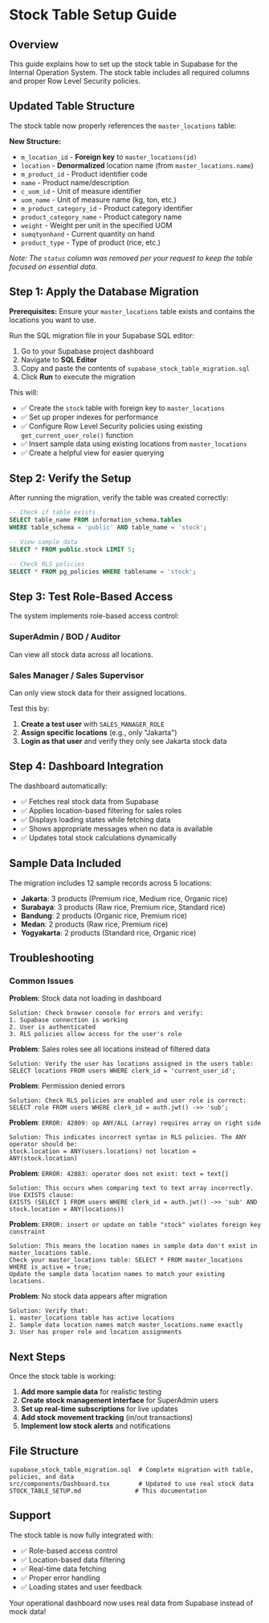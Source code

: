 # Stock Table Setup Guide

## Overview

This guide explains how to set up the stock table in Supabase for the Internal Operation System. The stock table includes all required columns and proper Row Level Security policies.

## Updated Table Structure

The stock table now properly references the `master_locations` table:

**New Structure:**
- `m_location_id` - **Foreign key** to `master_locations(id)`
- `location` - **Denormalized** location name (from `master_locations.name`)
- `m_product_id` - Product identifier code
- `name` - Product name/description
- `c_uom_id` - Unit of measure identifier
- `uom_name` - Unit of measure name (kg, ton, etc.)
- `m_product_category_id` - Product category identifier
- `product_category_name` - Product category name
- `weight` - Weight per unit in the specified UOM
- `sumqtyonhand` - Current quantity on hand
- `product_type` - Type of product (rice, etc.)

*Note: The `status` column was removed per your request to keep the table focused on essential data.*

## Step 1: Apply the Database Migration

**Prerequisites:** Ensure your `master_locations` table exists and contains the locations you want to use.

Run the SQL migration file in your Supabase SQL editor:

1. Go to your Supabase project dashboard
2. Navigate to **SQL Editor**
3. Copy and paste the contents of `supabase_stock_table_migration.sql`
4. Click **Run** to execute the migration

This will:
- ✅ Create the `stock` table with foreign key to `master_locations`
- ✅ Set up proper indexes for performance
- ✅ Configure Row Level Security policies using existing `get_current_user_role()` function
- ✅ Insert sample data using existing locations from `master_locations`
- ✅ Create a helpful view for easier querying

## Step 2: Verify the Setup

After running the migration, verify the table was created correctly:

```sql
-- Check if table exists
SELECT table_name FROM information_schema.tables
WHERE table_schema = 'public' AND table_name = 'stock';

-- View sample data
SELECT * FROM public.stock LIMIT 5;

-- Check RLS policies
SELECT * FROM pg_policies WHERE tablename = 'stock';
```

## Step 3: Test Role-Based Access

The system implements role-based access control:

### SuperAdmin / BOD / Auditor
Can view all stock data across all locations.

### Sales Manager / Sales Supervisor
Can only view stock data for their assigned locations.

Test this by:

1. **Create a test user** with `SALES_MANAGER_ROLE`
2. **Assign specific locations** (e.g., only "Jakarta")
3. **Login as that user** and verify they only see Jakarta stock data

## Step 4: Dashboard Integration

The dashboard automatically:
- ✅ Fetches real stock data from Supabase
- ✅ Applies location-based filtering for sales roles
- ✅ Displays loading states while fetching data
- ✅ Shows appropriate messages when no data is available
- ✅ Updates total stock calculations dynamically

## Sample Data Included

The migration includes 12 sample records across 5 locations:

- **Jakarta**: 3 products (Premium rice, Medium rice, Organic rice)
- **Surabaya**: 3 products (Raw rice, Premium rice, Standard rice)
- **Bandung**: 2 products (Organic rice, Premium rice)
- **Medan**: 2 products (Raw rice, Premium rice)
- **Yogyakarta**: 2 products (Standard rice, Organic rice)

## Troubleshooting

### Common Issues

**Problem**: Stock data not loading in dashboard
```
Solution: Check browser console for errors and verify:
1. Supabase connection is working
2. User is authenticated
3. RLS policies allow access for the user's role
```

**Problem**: Sales roles see all locations instead of filtered data
```
Solution: Verify the user has locations assigned in the users table:
SELECT locations FROM users WHERE clerk_id = 'current_user_id';
```

**Problem**: Permission denied errors
```
Solution: Check RLS policies are enabled and user role is correct:
SELECT role FROM users WHERE clerk_id = auth.jwt() ->> 'sub';
```

**Problem**: `ERROR: 42809: op ANY/ALL (array) requires array on right side`
```
Solution: This indicates incorrect syntax in RLS policies. The ANY operator should be:
stock.location = ANY(users.locations) not location = ANY(stock.location)
```

**Problem**: `ERROR: 42883: operator does not exist: text = text[]`
```
Solution: This occurs when comparing text to text array incorrectly. Use EXISTS clause:
EXISTS (SELECT 1 FROM users WHERE clerk_id = auth.jwt() ->> 'sub' AND stock.location = ANY(locations))
```

**Problem**: `ERROR: insert or update on table "stock" violates foreign key constraint`
```
Solution: This means the location names in sample data don't exist in master_locations table.
Check your master_locations table: SELECT * FROM master_locations WHERE is_active = true;
Update the sample data location names to match your existing locations.
```

**Problem**: No stock data appears after migration
```
Solution: Verify that:
1. master_locations table has active locations
2. Sample data location names match master_locations.name exactly
3. User has proper role and location assignments
```

## Next Steps

Once the stock table is working:

1. **Add more sample data** for realistic testing
2. **Create stock management interface** for SuperAdmin users
3. **Set up real-time subscriptions** for live updates
4. **Add stock movement tracking** (in/out transactions)
5. **Implement low stock alerts** and notifications

## File Structure

```
supabase_stock_table_migration.sql  # Complete migration with table, policies, and data
src/components/Dashboard.tsx        # Updated to use real stock data
STOCK_TABLE_SETUP.md               # This documentation
```

## Support

The stock table is now fully integrated with:
- ✅ Role-based access control
- ✅ Location-based data filtering
- ✅ Real-time data fetching
- ✅ Proper error handling
- ✅ Loading states and user feedback

Your operational dashboard now uses real data from Supabase instead of mock data!